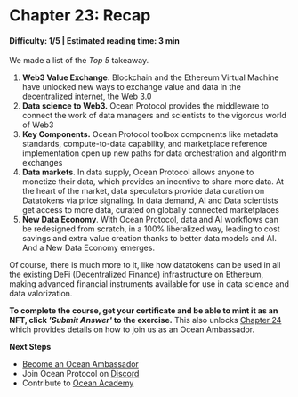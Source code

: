 # Chapter 23: Recap
#### Difficulty: **1/5** \| Estimated reading time: **3 min**

<dialog character="mantaray">Now that you have explored the depth of Ocean Protocol with your own eyes, what will you take away from the immersion? Here is a helper!</dialog>

We made a list of the *Top 5* takeaway.

1. **Web3 Value Exchange.** Blockchain and the Ethereum Virtual Machine have unlocked new ways to exchange value and data in the decentralized internet, the Web 3.0
2. **Data science to Web3.** Ocean Protocol provides the middleware to connect the work of data managers and scientists to the vigorous world of Web3
3. **Key Components.** Ocean Protocol toolbox components like metadata standards, compute-to-data capability, and marketplace reference implementation open up new paths for data orchestration and algorithm exchanges
4. **Data markets**. In data supply, Ocean Protocol allows anyone to monetize their data, which provides an incentive to share more data. At the heart of the market, data speculators provide data curation on Datatokens via price signaling. In data demand, AI and Data scientists get access to more data, curated on globally connected marketplaces
5. **New Data Economy**. With Ocean Protocol, data and AI workflows can be redesigned from scratch, in a 100% liberalized way, leading to cost savings and extra value creation thanks to better data models and AI. And a New Data Economy emerges.

Of course, there is much more to it, like how datatokens can be used in all the existing DeFi (Decentralized Finance) infrastructure on Ethereum, making advanced financial instruments available for use in data science and data valorization.

**To complete the course, get your certificate and be able to mint it as an NFT, click *'Submit Answer'* to the exercise.** This also unlocks [Chapter 24](https://oceanacademy.io/ocean101/chapter-24) which provides details on how to join us as an Ocean Ambassador.

**Next Steps**
- [Become an Ocean Ambassador](https://oceanacademy.io/ocean101/chapter-24)
- Join Ocean Protocol on <a href="https://discord.com/invite/TnXjkR5" target="_blank">Discord</a>
- Contribute to <a href="https://github.com/learn-ocean/ocean-academy" target="_blank">Ocean Academy</a>
